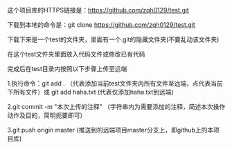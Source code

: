 这个项目库的HTTPS链接是：https://github.com/zqh0129/test.git

下载到本地的命令是：git clone https://github.com/zqh0129/test.git

下载下来是一个test的文件夹，里面有一个.git的隐藏文件夹(不要乱动该文件夹)

在这个test文件夹里面放入代码文件或修改已有代码

完成后在test目录内按照以下步骤上传至远端

1.执行命令：git add . （代表添加当前test文件夹内所有文件至远端，点代表当前下所有文件）或 git add haha.txt (代表仅添加haha.txt到远端)

2.git commit -m "本次上传的注释" （字符串内为需要添加的注释，简述本次操作动作及目的，简明扼要即可）

3.git push origin master (推送到的远端项目master分支上，即github上的本项目库)

